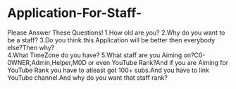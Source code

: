 # Application-For-Staff-
Please Answer These Questions!
1.How old are you?
2.Why do you want to be a staff?
3.Do you think this Application will be better then everybody else?Then why?  
4.What TimeZone do you have?
5.What staff are you Aiming on?C0-0WNER,Admin,Helper,M0D or even YouTube Rank?And if you are Aiming for YouTube Rank you have to atleast got 100+ subs.And you have to link YouTube channel.And why do you want that staff rank?
